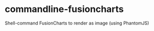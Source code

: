 commandline-fusioncharts
========================

Shell-command FusionCharts to render as image (using PhantomJS) 

